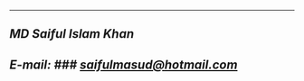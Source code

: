 **                                                                       **

## *MD Saiful Islam Khan*
## _E-mail: ### [saifulmasud@hotmail.com](mailto:saifulmasud@hotmail.com)_ ##

